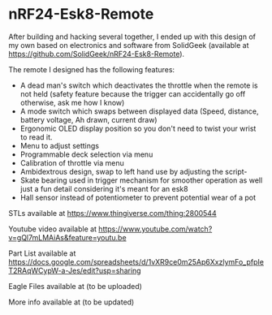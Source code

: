 # nRF24-Esk8-Remote

After building and hacking several together, I ended up with this design of my own based on electronics and software from SolidGeek (available at https://github.com/SolidGeek/nRF24-Esk8-Remote).
 
The remote I designed has the following features:

- A dead man's switch which deactivates the throttle when the remote is not held (safety feature because the trigger can accidentally go off otherwise, ask me how I know)
- A mode switch which swaps between displayed data (Speed, distance, battery voltage, Ah drawn, current draw)
- Ergonomic OLED display position so you don't need to twist your wrist to read it.
- Menu to adjust settings
- Programmable deck selection via menu
- Calibration of throttle via menu
- Ambidextrous design, swap to left hand use by adjusting the script-
- Skate bearing used in trigger mechanism for smoother operation as well just a fun detail considering it's meant for an esk8
- Hall sensor instead of potentiometer to prevent potential wear of a pot

STLs available at https://www.thingiverse.com/thing:2800544

Youtube video available at https://www.youtube.com/watch?v=gQl7mLMAiAs&feature=youtu.be

Part List available at https://docs.google.com/spreadsheets/d/1vXR9ce0m25Ap6XxzlymFo_pfpIeT2RAqWCypW-a-Jes/edit?usp=sharing

Eagle Files available at (to be uploaded)

More info available at (to be updated)

